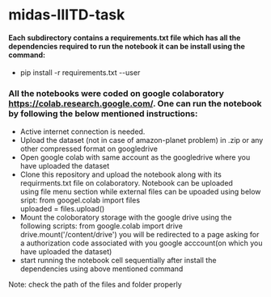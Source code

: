 # midas-IIITD-task



#### Each subdirectory contains a requirements.txt file which has all the dependencies required to run the notebook it can be install using the command:
- pip install -r requirements.txt --user



### All the notebooks were coded on google colaboratory https://colab.research.google.com/. One can run the notebook by following the below mentioned instructions:
- Active internet connection is needed.
- Upload the dataset (not in case of amazon-planet problem) in .zip or any other  compressed format on googledrive
- Open google colab with same account as the googledrive where you have uploaded the dataset
- Clone this repository and upload the notebook along with its requirments.txt file on colaboratory. Notebook can be uploaded                         
  using file menu section while external files can be upoaded using below sript:
    from googel.colab import files <br />
    uploaded = files.upload()<br />
- Mount the coloboratory storage with the google drive using the following scripts:
    from google.colab import drive<br />
    drive.mount('/content/drive')
 you will be redirected to a page asking for a authorization code associated with you google acccount(on which you have uploaded               the dataset)
 - start running the notebook cell sequentially after install the dependencies using above mentioned command

Note: check the path of the files and folder properly


  
  
  

